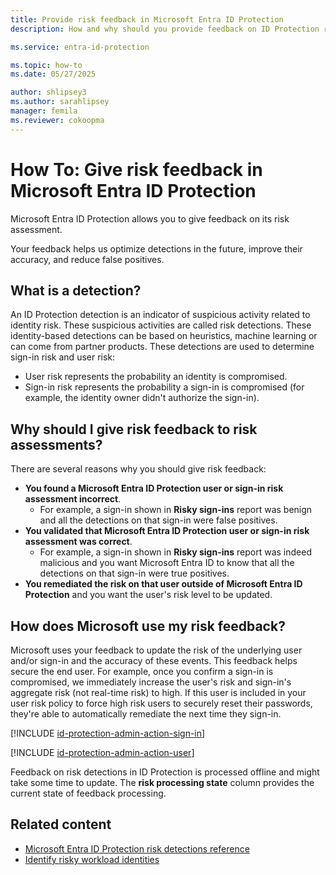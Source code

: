 ```yaml
---
title: Provide risk feedback in Microsoft Entra ID Protection
description: How and why should you provide feedback on ID Protection risk detections.

ms.service: entra-id-protection

ms.topic: how-to
ms.date: 05/27/2025

author: shlipsey3
ms.author: sarahlipsey
manager: femila
ms.reviewer: cokoopma
---
```

# How To: Give risk feedback in Microsoft Entra ID Protection

Microsoft Entra ID Protection allows you to give feedback on its risk assessment.

Your feedback helps us optimize detections in the future, improve their accuracy, and reduce false positives.

## What is a detection?

An ID Protection detection is an indicator of suspicious activity related to identity risk. These suspicious activities are called risk detections. These identity-based detections can be based on heuristics, machine learning or can come from partner products. These detections are used to determine sign-in risk and user risk:

* User risk represents the probability an identity is compromised.
* Sign-in risk represents the probability a sign-in is compromised (for example, the identity owner didn't authorize the sign-in).

## Why should I give risk feedback to risk assessments? 

There are several reasons why you should give risk feedback:

- **You found a Microsoft Entra ID Protection user or sign-in risk assessment incorrect**.
    - For example, a sign-in shown in **Risky sign-ins** report was benign and all the detections on that sign-in were false positives.
- **You validated that Microsoft Entra ID Protection user or sign-in risk assessment was correct**.
    - For example, a sign-in shown in **Risky sign-ins** report was indeed malicious and you want Microsoft Entra ID to know that all the detections on that sign-in were true positives.
- **You remediated the risk on that user outside of Microsoft Entra ID Protection** and you want the user's risk level to be updated.

## How does Microsoft use my risk feedback?

Microsoft uses your feedback to update the risk of the underlying user and/or sign-in and the accuracy of these events. This feedback helps secure the end user. For example, once you confirm a sign-in is compromised, we immediately increase the user's risk and sign-in's aggregate risk (not real-time risk) to high. If this user is included in your user risk policy to force high risk users to securely reset their passwords, they're able to automatically remediate the next time they sign-in.

[!INCLUDE [id-protection-admin-action-sign-in](../includes/id-protection-admin-action-sign-in.md)]

[!INCLUDE [id-protection-admin-action-user](../includes/id-protection-admin-action-user.md)]

Feedback on risk detections in ID Protection is processed offline and might take some time to update. The **risk processing state** column provides the current state of feedback processing.

## Related content

- [Microsoft Entra ID Protection risk detections reference](./concept-identity-protection-risks.md)
- [Identify risky workload identities](concept-workload-identity-risk.md#identify-risky-workload-identities)
